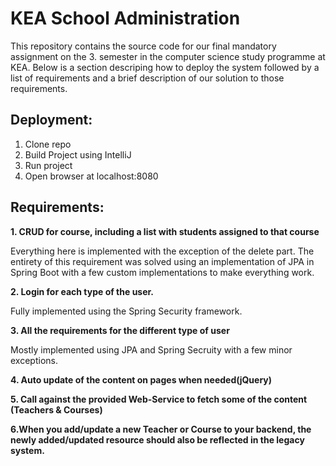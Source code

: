 # KEA School Administration

This repository contains the source code for our final mandatory assignment on the 3. semester in the computer science study programme at KEA. Below is a section descriping how to deploy the system followed by a list of requirements and a brief description of our solution to those requirements.

## Deployment:
1. Clone repo
2. Build Project using IntelliJ
3. Run project
4. Open browser at localhost:8080

## Requirements:
**1. CRUD for course, including a list with students assigned to that course** 

Everything here is implemented with the exception of the delete part. The entirety of this requirement was solved using an implementation of JPA in Spring Boot with a few custom implementations to make everything work.

**2. Login for each type of the user.**

Fully implemented using the Spring Security framework.

**3. All the requirements for the different type of user**

Mostly implemented using JPA and Spring Secruity with a few minor exceptions. 

**4. Auto update of the content on pages when needed(jQuery)**


**5. Call against the provided Web-Service to fetch some of the content (Teachers & Courses)**


**6.When you add/update a new Teacher or Course to your backend, the newly added/updated resource should also be reflected in the legacy system.**

